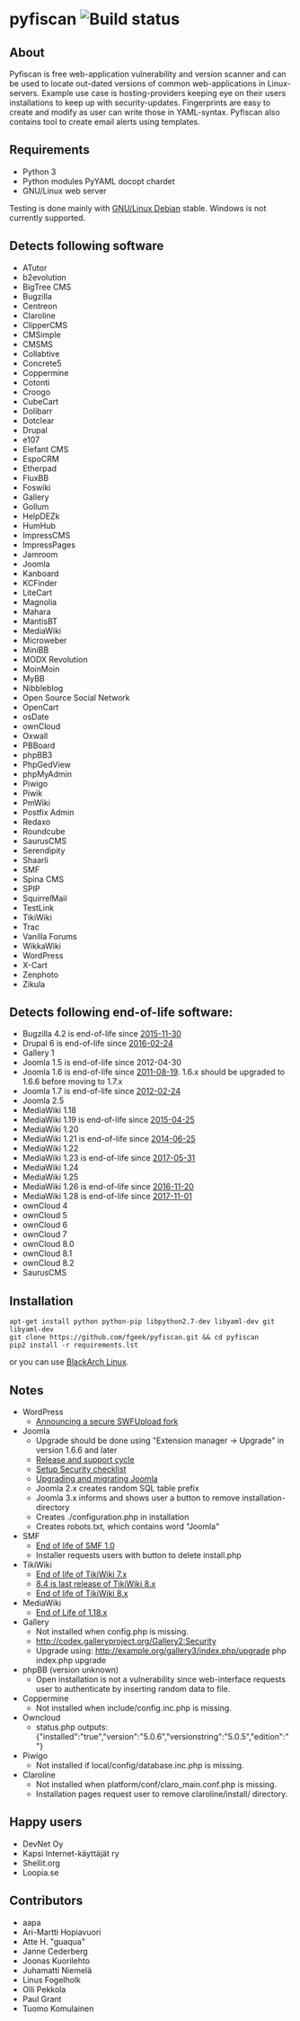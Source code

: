 # pyfiscan ![Build status](https://travis-ci.org/fgeek/pyfiscan.svg?branch=master "Build status")

About
-----

Pyfiscan is free web-application vulnerability and version scanner and can be
used to locate out-dated versions of common web-applications in Linux-servers.
Example use case is hosting-providers keeping eye on their users installations
to keep up with security-updates. Fingerprints are easy to create and modify as
user can write those in YAML-syntax. Pyfiscan also contains tool to create
email alerts using templates.

Requirements
------------

* Python 3
* Python modules PyYAML docopt chardet
* GNU/Linux web server

Testing is done mainly with [GNU/Linux Debian](http://www.debian.org/) stable.
Windows is not currently supported.

Detects following software
--------------------------

* ATutor
* b2evolution
* BigTree CMS
* Bugzilla
* Centreon
* Claroline
* ClipperCMS
* CMSimple
* CMSMS
* Collabtive
* Concrete5
* Coppermine
* Cotonti
* Croogo
* CubeCart
* Dolibarr
* Dotclear
* Drupal
* e107
* Elefant CMS
* EspoCRM
* Etherpad
* FluxBB
* Foswiki
* Gallery
* Gollum
* HelpDEZk
* HumHub
* ImpressCMS
* ImpressPages
* Jamroom
* Joomla
* Kanboard
* KCFinder
* LiteCart
* Magnolia
* Mahara
* MantisBT
* MediaWiki
* Microweber
* MiniBB
* MODX Revolution
* MoinMoin
* MyBB
* Nibbleblog
* Open Source Social Network
* OpenCart
* osDate
* ownCloud
* Oxwall
* PBBoard
* phpBB3
* PhpGedView
* phpMyAdmin
* Piwigo
* Piwik
* PmWiki
* Postfix Admin
* Redaxo
* Roundcube
* SaurusCMS
* Serendipity
* Shaarli
* SMF
* Spina CMS
* SPIP
* SquirrelMail
* TestLink
* TikiWiki
* Trac
* Vanilla Forums
* WikkaWiki
* WordPress
* X-Cart
* Zenphoto
* Zikula

Detects following end-of-life software:
---------------------------------------

* Bugzilla 4.2 is end-of-life since [2015-11-30](https://bugzillaupdate.wordpress.com/2015/07/29/bugzilla-4-2-will-be-eol-on-20151130/)
* Drupal 6 is end-of-life since [2016-02-24](https://www.drupal.org/drupal-6-eol)
* Gallery 1
* Joomla 1.5 is end-of-life since 2012-04-30
* Joomla 1.6 is end-of-life since [2011-08-19](http://www.joomla.org/announcements/release-news/5380-joomla-170-released.html). 1.6.x should be upgraded to 1.6.6 before moving to 1.7.x
* Joomla 1.7 is end-of-life since [2012-02-24](http://www.joomla.org/announcements/release-news/5411-joomla-175-released.html)
* Joomla 2.5
* MediaWiki 1.18
* MediaWiki 1.19 is end-of-life since [2015-04-25](https://lists.wikimedia.org/pipermail/mediawiki-announce/2015-May/000177.html)
* MediaWiki 1.20
* MediaWiki 1.21 is end-of-life since [2014-06-25](http://lists.wikimedia.org/pipermail/mediawiki-announce/2014-June/000153.html)
* MediaWiki 1.22
* MediaWiki 1.23 is end-of-life since [2017-05-31](https://lists.wikimedia.org/pipermail/mediawiki-announce/2017-May/000210.html)
* MediaWiki 1.24
* MediaWiki 1.25
* MediaWiki 1.26 is end-of-life since [2016-11-20](https://lists.wikimedia.org/pipermail/mediawiki-announce/2016-November/000204.html)
* MediaWiki 1.28 is end-of-life since [2017-11-01](https://lists.wikimedia.org/pipermail/mediawiki-announce/2017-November/000214.html)
* ownCloud 4
* ownCloud 5
* ownCloud 6
* ownCloud 7
* ownCloud 8.0
* ownCloud 8.1
* ownCloud 8.2
* SaurusCMS

Installation
------------

    apt-get install python python-pip libpython2.7-dev libyaml-dev git libyaml-dev
    git clone https://github.com/fgeek/pyfiscan.git && cd pyfiscan
    pip2 install -r requirements.lst

or you can use [BlackArch Linux](http://www.blackarch.org/).

Notes
-----

* WordPress
  * [Announcing a secure SWFUpload fork](http://make.wordpress.org/core/2013/06/21/secure-swfupload/)
* Joomla
  * Upgrade should be done using "Extension manager -> Upgrade" in version 1.6.6 and later
  * [Release and support cycle](http://docs.joomla.org/Release_and_support_cycle)
  * [Setup Security checklist](http://docs.joomla.org/Security_Checklist_4_-_Joomla_Setup)
  * [Upgrading and migrating Joomla](http://docs.joomla.org/Upgrading_and_Migrating_Joomla)
  * Joomla 2.x creates random SQL table prefix
  * Joomla 3.x informs and shows user a button to remove installation-directory
  * Creates ./configuration.php in installation
  * Creates robots.txt, which contains word "Joomla"
* SMF
  * [End of life of SMF 1.0](http://www.simplemachines.org/community/index.php?P=e9a84908ee7f5c03d14c5ece4b58406e&topic=472913.0)
  * Installer requests users with button to delete install.php
* TikiWiki
  * [End of life of TikiWiki 7.x](http://info.tiki.org/article182-Tiki-8-1-Now-Available-End-of-Life-for-Tiki-7-x)
  * [8.4 is last release of TikiWiki 8.x](http://info.tiki.org/article191-Tiki-Releases-8-4)
  * [End of life of TikiWiki 8.x](http://info.tiki.org/article195-Tiki-Releases-9-0)
* MediaWiki
  * [End of Life of 1.18.x](http://www.mediawiki.org/wiki/Version_lifecycle)
* Gallery
  * Not installed when config.php is missing.
  * http://codex.galleryproject.org/Gallery2:Security
  * Upgrade using:
      http://example.org/gallery3/index.php/upgrade
      php index.php upgrade
* phpBB (version unknown)
  * Open installation is not a vulnerability since web-interface requests user to authenticate by inserting random data to file.
* Coppermine
  * Not installed when include/config.inc.php is missing.
* Owncloud
  * status.php outputs: {"installed":"true","version":"5.0.6","versionstring":"5.0.5","edition":""}
* Piwigo
  * Not installed if local/config/database.inc.php is missing.
* Claroline
  * Not installed when platform/conf/claro_main.conf.php is missing.
  * Installation pages request user to remove claroline/install/ directory.

Happy users
-----------

* DevNet Oy
* Kapsi Internet-käyttäjät ry
* Shellit.org
* Loopia.se

Contributors
------------

* aapa
* Ari-Martti Hopiavuori
* Atte H. "guaqua"
* Janne Cederberg
* Joonas Kuorilehto
* Juhamatti Niemelä
* Linus Fogelholk
* Olli Pekkola
* Paul Grant
* Tuomo Komulainen
